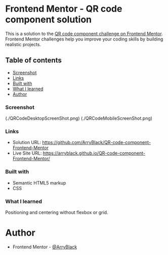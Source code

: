 # Frontend Mentor - QR code component solution

This is a solution to the [QR code component challenge on Frontend Mentor](https://www.frontendmentor.io/challenges/qr-code-component-iux_sIO_H). Frontend Mentor challenges help you improve your coding skills by building realistic projects. 

## Table of contents

  - [Screenshot](#screenshot)
  - [Links](#links)
  - [Built with](#built-with)
  - [What I learned](#what-i-learned)
  - [Author](#author)



### Screenshot

(./QRCodeDesktopScreenShot.png)
(./QRCodeMobileScreenShot.png)



### Links

- Solution URL: https://github.com/ArryBlack/QR-code-component-Frontend-Mentor
- Live Site URL: https://arryblack.github.io/QR-code-component-Frontend-Mentor/ 


### Built with

- Semantic HTML5 markup
- CSS 

### What I learned
Positioning and centering without flexbox or grid.


# Author

- Frontend Mentor - [@ArryBlack](https://www.frontendmentor.io/profile/ArryBlack)



